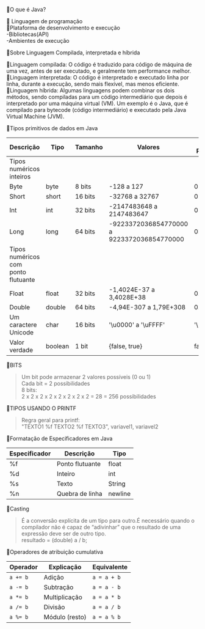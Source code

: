 
🔺O que é Java?  
  
📍 Linguagem de programação  
📍Plataforma de desenvolvimento e execução  
-Bibliotecas(API)  
-Ambientes de execução  
  
🔺Sobre Linguagem Compilada, interpretada e híbrida  
  
🔹Linguagem compilada: O código é traduzido para código de máquina de uma vez, antes de ser executado, e geralmente tem performance melhor.  
🔹Linguagem interpretada: O código é interpretado e executado linha por linha, durante a execução, sendo mais flexível, mas menos eficiente.  
🔹Linguagem híbrida: Algumas linguagens podem combinar os dois métodos, sendo compiladas para um código intermediário que depois é interpretado por uma máquina virtual (VM). Um exemplo é o Java, que é compilado para bytecode (código intermediário) e executado pela Java Virtual Machine (JVM).  
  
🔺Tipos primitivos de dados em Java

| Descrição                        | Tipo   | Tamanho   | Valores                                           | Valor Padrão |
|----------------------------------|--------|-----------|---------------------------------------------------|--------------|
| Tipos numéricos inteiros         |        |           |                                                   |              |
| Byte                             | byte   | 8 bits    | -128 a 127                                        | 0            |
| Short                            | short  | 16 bits   | -32768 a 32767                                    | 0            |
| Int                              | int    | 32 bits   | -2147483648 a 2147483647                          | 0            |
| Long                             | long   | 64 bits   | -9223372036854770000 a 9223372036854770000        | 0L           |
| Tipos numéricos com ponto flutuante |       |           |                                                   |              |
| Float                            | float  | 32 bits   | -1,4024E-37 a 3,4028E+38                          | 0.0f         |
| Double                           | double | 64 bits   | -4,94E-307 a 1,79E+308                            | 0.0          |
| Um caractere Unicode             | char   | 16 bits   | '\u0000' a '\uFFFF'                               | '\u0000'     |
| Valor verdade                    | boolean| 1 bit     | {false, true}                                     | false        |


  
🔺BITS  
>Um bit pode armazenar 2 valores possíveis (0 ou 1)  
Cada bit = 2 possibilidades  
8 bits:  
2 x 2 x 2 x 2 x 2 x 2 x 2 x 2 = 28 = 256 possibilidades  
  
  
🔺TIPOS USANDO O PRINTF  
> Regra geral para printf:  
"TEXTO1 %f TEXTO2 %f TEXTO3", variavel1, variavel2  

🔺Formatação de Especificadores em Java

| Especificador | Descrição     | Tipo          |
|---------------|---------------|---------------|
| %f            | Ponto flutuante | float        |
| %d            | Inteiro       | int           |
| %s            | Texto         | String        |
| %n            | Quebra de linha | newline      |


🔺Casting  
>É a conversão explícita de um tipo para outro.É necessário quando o compilador não é capaz de “adivinhar” que o resultado de uma expressão deve ser de outro tipo.  
resultado = (double) a / b;



🔺Operadores de atribuição cumulativa

| Operador | Explicação     | Equivalente |
| -------- | -------------- | ----------- |
| `a += b` | Adição         | `a = a + b` |
| `a -= b` | Subtração      | `a = a - b` |
| `a *= b` | Multiplicação  | `a = a * b` |
| `a /= b` | Divisão        | `a = a / b` |
| `a %= b` | Módulo (resto) | `a = a % b` |






